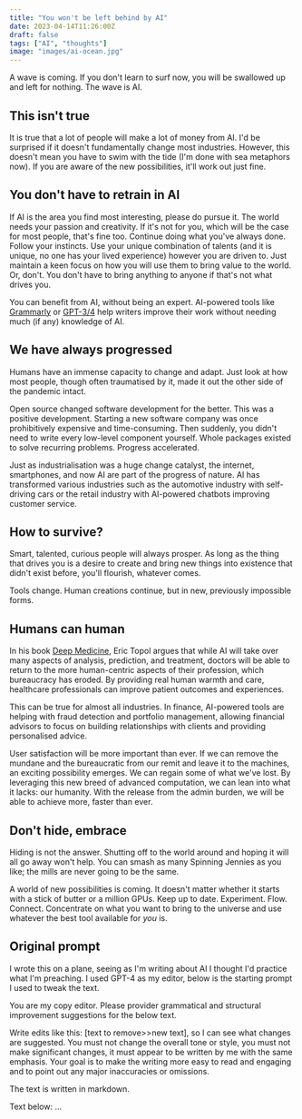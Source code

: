 ```yaml
---
title: "You won't be left behind by AI"
date: 2023-04-14T11:26:00Z
draft: false
tags: ["AI", "thoughts"]
image: "images/ai-ocean.jpg"
---
```


A wave is coming. If you don't learn to surf now, you will be swallowed up and left for nothing. The wave is AI.

## This isn't true

It is true that a lot of people will make a lot of money from AI. I'd be surprised if it doesn't fundamentally change most industries. However, this doesn't mean you have to swim with the tide (I'm done with sea metaphors now). If you are aware of the new possibilities, it'll work out just fine.

## You don't have to retrain in AI

If AI is the area you find most interesting, please do pursue it. The world needs your passion and creativity. If it's not for you, which will be the case for most people, that's fine too. Continue doing what you've always done. Follow your instincts. Use your unique combination of talents (and it is unique, no one has your lived experience) however you are driven to. Just maintain a keen focus on how you will use them to bring value to the world. Or, don't. You don't have to bring anything to anyone if that's not what drives you.

You can benefit from AI, without being an expert. AI-powered tools like [Grammarly](https://www.grammarly.com/) or [GPT-3/4](https://openai.com/product/gpt-4) help writers improve their work without needing much (if any) knowledge of AI.

## We have always progressed

Humans have an immense capacity to change and adapt. Just look at how most people, though often traumatised by it, made it out the other side of the pandemic intact.

Open source changed software development for the better. This was a positive development. Starting a new software company was once prohibitively expensive and time-consuming. Then suddenly, you didn't need to write every low-level component yourself. Whole packages existed to solve recurring problems. Progress accelerated.

Just as industrialisation was a huge change catalyst, the internet, smartphones, and now AI are part of the progress of nature. AI has transformed various industries such as the automotive industry with self-driving cars or the retail industry with AI-powered chatbots improving customer service.

## How to survive?

Smart, talented, curious people will always prosper. As long as the thing that drives you is a desire to create and bring new things into existence that didn't exist before, you'll flourish, whatever comes.

Tools change. Human creations continue, but in new, previously impossible forms.

## Humans can human

In his book [Deep Medicine](https://www.waterstones.com/book/deep-medicine/eric-topol/9781541644632), Eric Topol argues that while AI will take over many aspects of analysis, prediction, and treatment, doctors will be able to return to the more human-centric aspects of their profession, which bureaucracy has eroded. By providing real human warmth and care, healthcare professionals can improve patient outcomes and experiences.

This can be true for almost all industries. In finance, AI-powered tools are helping with fraud detection and portfolio management, allowing financial advisors to focus on building relationships with clients and providing personalised advice.

User satisfaction will be more important than ever. If we can remove the mundane and the bureaucratic from our remit and leave it to the machines, an exciting possibility emerges. We can regain some of what we've lost. By leveraging this new breed of advanced computation, we can lean into what it lacks: our humanity. With the release from the admin burden, we will be able to achieve more, faster than ever.

## Don't hide, embrace

Hiding is not the answer. Shutting off to the world around and hoping it will all go away won't help. You can smash as many Spinning Jennies as you like; the mills are never going to be the same.

A world of new possibilities is coming. It doesn't matter whether it starts with a stick of butter or a million GPUs. Keep up to date. Experiment. Flow. Connect. Concentrate on what you want to bring to the universe and use whatever the best tool available for _you_ is.

## Original prompt

I wrote this on a plane, seeing as I'm writing about AI I thought I'd practice what I'm preaching. I used GPT-4 as my editor, below is the starting prompt I used to tweak the text.

You are my copy editor. Please provider grammatical and structural improvement suggestions for the below text.

Write edits like this: [text to remove>>new text], so I can see what changes are suggested.
You must not change the overall tone or style, you must not make significant changes, it must appear to be written by me with the same emphasis. Your goal is to make the writing more easy to read and engaging and to point out any major inaccuracies or omissions.

The text is written in markdown.

Text below:
...
